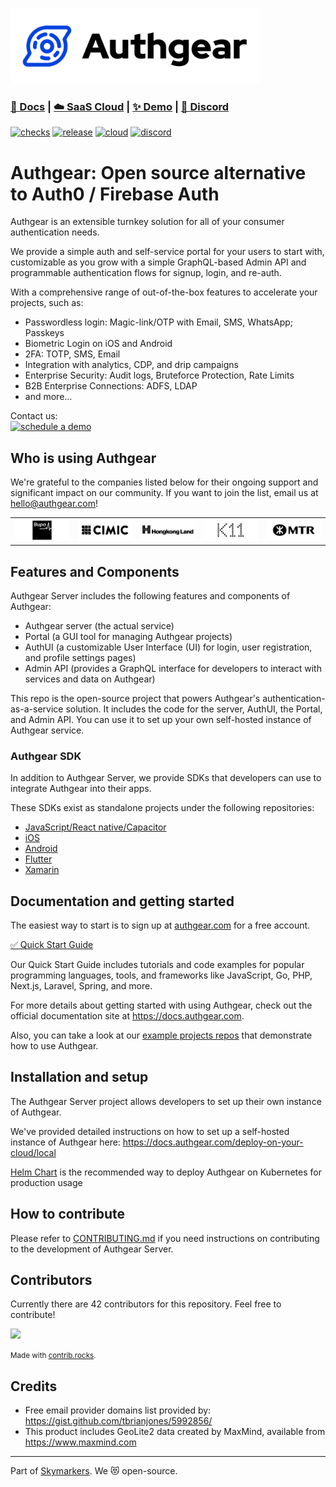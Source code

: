 <a href="https://www.authgear.com/?utm_source=github&utm_medium=readme&utm_campaign=logo"><img src="https://raw.githubusercontent.com/authgear/.github/main/profile/authgear-logo-github.svg" width="400" alt="Authgear Logo">
</a>

<h3>
  <a href="https://docs.authgear.com/?utm_source=github&utm_medium=readme&utm_campaign=top_links">📘 Docs</a>
  | <a href="https://www.authgear.com/?utm_source=github&utm_medium=readme&utm_campaign=top_links">☁️ SaaS Cloud</a>
  | <a href="https://demo.authgear.com/?utm_source=github&utm_medium=readme&utm_campaign=top_links">✨ Demo</a>
  | <a href="https://discord.gg/Kdn5vcYwAS">💬 Discord</a>
</h3>

[![checks](https://img.shields.io/github/checks-status/authgear/authgear-server/main)](https://github.com/authgear/authgear-server/actions?query=branch%3Amain)
[![release](https://img.shields.io/github/v/release/authgear/authgear-server)](https://github.com/authgear/authgear-server/releases)
[![cloud](https://img.shields.io/badge/cloud-available-green)](https://demo.authgear.com/?utm_source=github&utm_medium=readme&utm_campaign=badge)
[![discord](https://img.shields.io/discord/918079010917982220?label=discord&labelColor=5865F2
)](https://discord.gg/Kdn5vcYwAS)


# Authgear: Open source alternative to Auth0 / Firebase Auth
Authgear is an extensible turnkey solution for all of your consumer authentication needs.

We provide a simple auth and self-service portal for your users to start with, customizable as you grow with a simple GraphQL-based Admin API and programmable authentication flows for signup, login, and re-auth.

With a comprehensive range of out-of-the-box features to accelerate your projects, such as:

- Passwordless login: Magic-link/OTP with Email, SMS, WhatsApp; Passkeys
- Biometric Login on iOS and Android
- 2FA: TOTP, SMS, Email
- Integration with analytics, CDP, and drip campaigns
- Enterprise Security: Audit logs, Bruteforce Protection, Rate Limits
- B2B Enterprise Connections: ADFS, LDAP
- and more...

Contact us: <br>
[![schedule a demo](https://img.shields.io/badge/schedule%20a%20demo-0b63e9)](https://www.authgear.com/schedule-demo/?utm_source=github&utm_medium=readme&utm_campaign=contact_us)


## Who is using Authgear

We're grateful to the companies listed below for their ongoing support and significant impact on our community. If you want to join the list, email us at hello@authgear.com!

<table>
    <tr>
    <td>
    <a href="https://www.bupa.com.hk/">
    <img src="https://raw.githubusercontent.com/authgear/.github/main/meta/adopters/bupa.png" alt="Bupa"></a></td>
    <td><a href="https://www.cimic.com.au/"><img src="https://raw.githubusercontent.com/authgear/.github/main/meta/adopters/cimic-group.png" alt="Cimic Group"></a></td>
    <td><a href="https://www.hkland.com"><img src="https://raw.githubusercontent.com/authgear/.github/main/meta/adopters/hongkong-land.png" alt="Hongkong Land"></a></td>
    <td><a href="https://www.k11.com/"><img src="https://raw.githubusercontent.com/authgear/.github/main/meta/adopters/k11.png" alt="K11"></a></td>
    <td><a href="https://www.mtr.com.hk/"><img src="https://raw.githubusercontent.com/authgear/.github/main/meta/adopters/mtr.png" alt="MTR"></a></td>
    </tr>
</table>

## Features and Components

Authgear Server includes the following features and components of Authgear:
- Authgear server (the actual service)
- Portal (a GUI tool for managing Authgear projects)
- AuthUI  (a customizable User Interface (UI) for login, user registration, and profile settings pages)
- Admin API (provides a GraphQL interface for developers to interact with services and data on Authgear)

This repo is the open-source project that powers Authgear's authentication-as-a-service solution. It includes the code for the server, AuthUI, the Portal, and Admin API. You can use it to set up your own self-hosted instance of Authgear service.

### Authgear SDK

In addition to Authgear Server, we provide SDKs that developers can use to integrate Authgear into their apps.

These SDKs exist as standalone projects under the following repositories:

- [JavaScript/React native/Capacitor](https://github.com/authgear/authgear-sdk-js)
- [iOS](https://github.com/authgear/authgear-sdk-ios)
- [Android](https://github.com/authgear/authgear-sdk-android)
- [Flutter](https://github.com/authgear/authgear-sdk-flutter)
- [Xamarin](https://github.com/authgear/authgear-sdk-xamarin)

## Documentation and getting started
The easiest way to start is to sign up at [authgear.com](https://authgear.com) for a free account.

[✅ Quick Start Guide](https://docs.authgear.com/get-started/start-building)

Our Quick Start Guide includes tutorials and code examples for popular programming languages, tools, and frameworks like JavaScript, Go, PHP, Next.js, Laravel, Spring, and more.

For more details about getting started with using Authgear, check out the official documentation site at https://docs.authgear.com.

Also, you can take a look at our [example projects repos](https://github.com/orgs/authgear/repositories?language=&q=example&sort=&type=all) that demonstrate how to use Authgear.

## Installation and setup

The Authgear Server project allows developers to set up their own instance of Authgear.

We've provided detailed instructions on how to set up a self-hosted instance of Authgear here: https://docs.authgear.com/deploy-on-your-cloud/local

[Helm Chart](https://docs.authgear.com/deploy-on-your-cloud/helm) is the recommended way to deploy Authgear on Kubernetes for production usage

## How to contribute
Please refer to [CONTRIBUTING.md](CONTRIBUTING.md) if you need instructions on contributing to the development of Authgear Server.

## Contributors

Currently there are 42 contributors for this repository. Feel free to contribute!

<a href="https://github.com/authgear/authgear-server/graphs/contributors">
  <img src="https://contrib.rocks/image?repo=authgear/authgear-server" />
</a>

<small>Made with [contrib.rocks](https://contrib.rocks).</small>

## Credits

- Free email provider domains list provided by: https://gist.github.com/tbrianjones/5992856/
- This product includes GeoLite2 data created by MaxMind, available from https://www.maxmind.com

---

Part of [Skymarkers](https://www.skymakers.digital/). We 😻 open-source.
